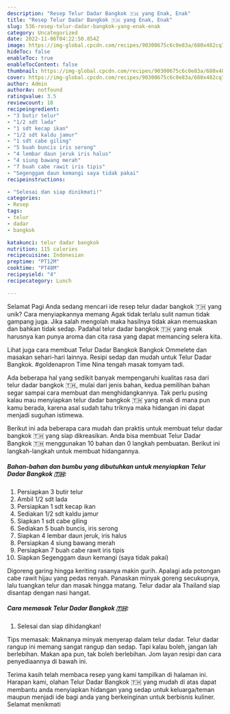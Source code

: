 ```yaml
---
description: "Resep Telur Dadar Bangkok 🇹🇭 yang Enak, Enak"
title: "Resep Telur Dadar Bangkok 🇹🇭 yang Enak, Enak"
slug: 536-resep-telur-dadar-bangkok-yang-enak-enak
category: Uncategorized
date: 2022-11-06T04:22:50.854Z
image: https://img-global.cpcdn.com/recipes/90300675c6c0e83a/680x482cq70/telur-dadar-bangkok-foto-resep-utama.jpg
hideToc: false
enableToc: true
enableTocContent: false
thumbnail: https://img-global.cpcdn.com/recipes/90300675c6c0e83a/680x482cq70/telur-dadar-bangkok-foto-resep-utama.jpg
cover: https://img-global.cpcdn.com/recipes/90300675c6c0e83a/680x482cq70/telur-dadar-bangkok-foto-resep-utama.jpg
author: Admin
authorAv: notfound
ratingvalue: 3.5
reviewcount: 18
recipeingredient:
- "3 butir telur"
- "1/2 sdt lada"
- "1 sdt kecap ikan"
- "1/2 sdt kaldu jamur"
- "1 sdt cabe giling"
- "5 buah buncis iris serong"
- "4 lembar daun jeruk iris halus"
- "4 siung bawang merah"
- "7 buah cabe rawit iris tipis"
- "Segenggam daun kemangi saya tidak pakai"
recipeinstructions:

- "Selesai dan siap dinikmati!"
categories:
- Resep
tags:
- telur
- dadar
- bangkok

katakunci: telur dadar bangkok 
nutrition: 115 calories
recipecuisine: Indonesian
preptime: "PT12M"
cooktime: "PT48M"
recipeyield: "4"
recipecategory: Lunch

---
```



Selamat Pagi Anda sedang mencari ide resep telur dadar bangkok 🇹🇭 yang unik? Cara menyiapkannya memang Agak tidak terlalu sulit namun tidak gampang juga. Jika salah mengolah maka hasilnya tidak akan memuaskan dan bahkan tidak sedap. Padahal telur dadar bangkok 🇹🇭 yang enak harusnya kan punya aroma dan cita rasa yang dapat memancing selera kita.


Lihat juga cara membuat Telur Dadar Bangkok Bangkok Ommelete dan masakan sehari-hari lainnya. Resipi sedap dan mudah untuk Telur Dadar Bangkok. #goldenapron Time Nina tengah masak tomyam tadi.

Ada beberapa hal yang sedikit banyak mempengaruhi kualitas rasa dari telur dadar bangkok 🇹🇭, mulai dari jenis bahan, kedua pemilihan bahan segar sampai cara membuat dan menghidangkannya. Tak perlu pusing kalau mau menyiapkan telur dadar bangkok 🇹🇭 yang enak di mana pun kamu berada, karena asal sudah tahu triknya maka hidangan ini dapat menjadi suguhan istimewa.


Berikut ini ada beberapa cara mudah dan praktis untuk membuat telur dadar bangkok 🇹🇭 yang siap dikreasikan. Anda bisa membuat Telur Dadar Bangkok 🇹🇭 menggunakan 10 bahan dan 0 langkah pembuatan. Berikut ini langkah-langkah untuk membuat hidangannya.

<!--inarticleads1-->

##### Bahan-bahan dan bumbu yang dibutuhkan untuk menyiapkan Telur Dadar Bangkok 🇹🇭:

1. Persiapkan 3 butir telur
1. Ambil 1/2 sdt lada
1. Persiapkan 1 sdt kecap ikan
1. Sediakan 1/2 sdt kaldu jamur
1. Siapkan 1 sdt cabe giling
1. Sediakan 5 buah buncis, iris serong
1. Siapkan 4 lembar daun jeruk, iris halus
1. Persiapkan 4 siung bawang merah
1. Persiapkan 7 buah cabe rawit iris tipis
1. Siapkan Segenggam daun kemangi (saya tidak pakai)


Digoreng garing hingga keriting rasanya makin gurih. Apalagi ada potongan cabe rawit hijau yang pedas renyah. Panaskan minyak goreng secukupnya, lalu tuangkan telur dan masak hingga matang. Telur dadar ala Thailand siap disantap dengan nasi hangat. 

<!--inarticleads2-->

##### Cara memasak Telur Dadar Bangkok 🇹🇭:


1. Selesai dan siap dihidangkan!

Tips memasak: Maknanya minyak menyerap dalam telur dadar. Telur dadar rangup ini memang sangat rangup dan sedap. Tapi kalau boleh, jangan lah berlebihan. Makan apa pun, tak boleh berlebihan. Jom layan resipi dan cara penyediaannya di bawah ini. 

Terima kasih telah membaca resep yang kami tampilkan di halaman ini. Harapan kami, olahan Telur Dadar Bangkok 🇹🇭 yang mudah di atas dapat membantu anda menyiapkan hidangan yang sedap untuk keluarga/teman maupun menjadi ide bagi anda yang berkeinginan untuk berbisnis kuliner. Selamat menikmati
